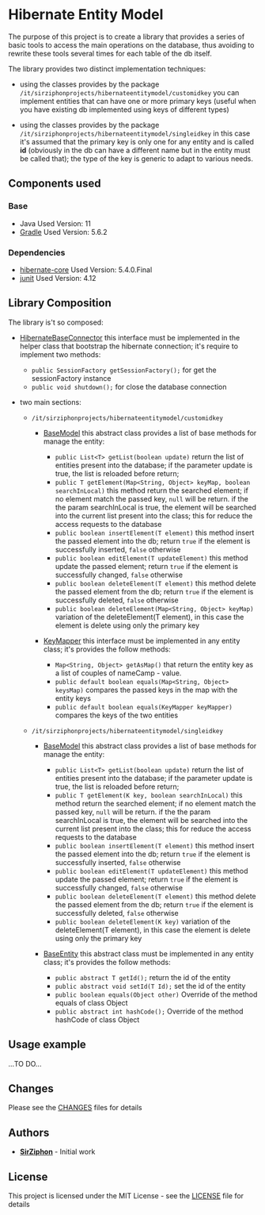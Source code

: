 # Hibernate Entity Model

The purpose of this project is to create a library that provides a series of basic tools to access the main operations on the database, thus avoiding to rewrite these tools several times for each table of the db itself.

The library provides two distinct implementation techniques:
* using the classes provides by the package ```/it/sirziphonprojects/hibernateentitymodel/customidkey``` you can implement entities that can have one or more primary keys (useful when you have existing db implemented using keys of different types)

* using the classes provides by the package ```/it/sirziphonprojects/hibernateentitymodel/singleidkey``` in this case it's assumed that the primary key is only one for any entity and is called **id** (obviously in the db can have a different name but in the entity must be called that); the type of the key is generic to adapt to various needs.
## Components used

### Base
* Java Used Version: 11
* [Gradle](https://gradle.org/) Used Version: 5.6.2

### Dependencies
* [hibernate-core](https://bintray.com/bintray/jcenter/org.hibernate%3Ahibernate-core/5.4.0.Final) Used Version: 5.4.0.Final
* [junit](https://bintray.com/bintray/jcenter/junit%3Ajunit) Used Version: 4.12


## Library Composition
The library is't so composed: 
* [HibernateBaseConnector](/src/main/java/it/sirziphonprojects/hibernateentitymodel/connector/HibernateBaseConnector.java) this interface must be implemented in the helper class that bootstrap the hibernate connection; it's require to implement two methods:
    * ```public SessionFactory getSessionFactory();``` for get the sessionFactory instance
    * ```public void shutdown();``` for close the database connection

* two main sections: 
    * ```/it/sirziphonprojects/hibernateentitymodel/customidkey```
        * [BaseModel](/src/main/java/it/sirziphonprojects/hibernateentitymodel/customidkey/BaseModel.java) this abstract class provides a list of base methods for manage the entity:
            * ```public List<T> getList(boolean update)``` return the list of entities present into the database; if the parameter update is true, the list is reloaded before return;
            * ```public T getElement(Map<String, Object> keyMap, boolean searchInLocal)``` this method return the searched element; if no element match the passed key, <code>null</code> will be return. if the the param searchInLocal is true, the element will be searched into the current list present into the class; this for reduce the access requests to the database
            * ```public boolean insertElement(T element)``` this method insert the passed element into the db; return <code>true</code> if the element is successfully inserted, <code>false</code> otherwise
            * ```public boolean editElement(T updateElement)``` this method update the passed element; return <code>true</code> if the element is successfully changed, <code>false</code> otherwise
            * ```public boolean deleteElement(T element)``` this method delete the passed element from the db; return <code>true</code> if the element is successfully deleted, <code>false</code> otherwise
            * ```public boolean deleteElement(Map<String, Object> keyMap)``` variation of the deleteElement(T element), in this case the element is delete using only the primary key
        
        * [KeyMapper](/src/main/java/it/sirziphonprojects/hibernateentitymodel/entity/KeyMapper.java) this interface must be implemented in any entity class; it's provides the follow methods:
            * ```Map<String, Object> getAsMap()``` that return the entity key as a list of couples of nameCamp - value.
            * ```public default boolean equals(Map<String, Object> keysMap)``` compares the passed keys in the map with the entity keys
            * ```public default boolean equals(KeyMapper keyMapper)``` compares the keys of the two entities
    
    * ```/it/sirziphonprojects/hibernateentitymodel/singleidkey```
        * [BaseModel](/src/main/java/it/sirziphonprojects/hibernateentitymodel/singleidkey/BaseModel.java) this abstract class provides a list of base methods for manage the entity:
            * ```public List<T> getList(boolean update)``` return the list of entities present into the database; if the parameter update is true, the list is reloaded before return;
            * ```public T getElement(K key, boolean searchInLocal)``` this method return the searched element; if no element match the passed key, <code>null</code> will be return. if the the param searchInLocal is true, the element will be searched into the current list present into the class; this for reduce the access requests to the database
            * ```public boolean insertElement(T element)``` this method insert the passed element into the db; return <code>true</code> if the element is successfully inserted, <code>false</code> otherwise
            * ```public boolean editElement(T updateElement)``` this method update the passed element; return <code>true</code> if the element is successfully changed, <code>false</code> otherwise
            * ```public boolean deleteElement(T element)``` this method delete the passed element from the db; return <code>true</code> if the element is successfully deleted, <code>false</code> otherwise
            * ```public boolean deleteElement(K key)``` variation of the deleteElement(T element), in this case the element is delete using only the primary key
        
        * [BaseEntity](/src/main/java/it/sirziphonprojects/hibernateentitymodel/singleidkey/BaseEntity.java) this abstract class must be implemented in any entity class; it's provides the follow methods:
            * ```public abstract T getId();``` return the id of the entity
            * ```public abstract void setId(T Id);``` set the id of the entity
            * ```public boolean equals(Object other)``` Override of the method equals of class Object
            * ```public abstract int hashCode();``` Override of the method hashCode of class Object

## Usage example 

...TO DO...


## Changes 
Please see the [CHANGES](CHANGES.md) files for details


## Authors

* **[SirZiphon](https://github.com/SirZiphon)** - Initial work


## License

This project is licensed under the MIT License - see the [LICENSE](LICENSE) file for details